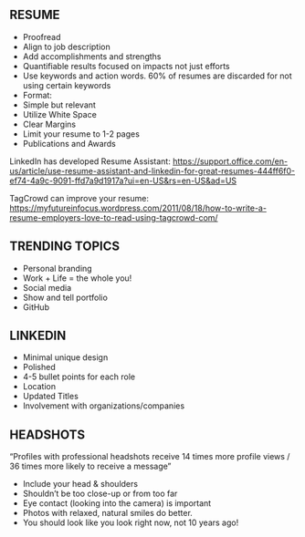 ## RESUME
-	Proofread
-	Align to job description
-	Add accomplishments and strengths 
-	Quantifiable results focused on impacts not just efforts
-	Use keywords and action words. 60% of resumes are discarded for not using certain keywords
-	Format: 
  - Simple but relevant
  - Utilize White Space
  -	Clear Margins
-	Limit your resume to 1-2 pages
-	Publications and Awards

LinkedIn has developed Resume Assistant: https://support.office.com/en-us/article/use-resume-assistant-and-linkedin-for-great-resumes-444ff6f0-ef74-4a9c-9091-ffd7a9d1917a?ui=en-US&rs=en-US&ad=US

TagCrowd can improve your resume: https://myfutureinfocus.wordpress.com/2011/08/18/how-to-write-a-resume-employers-love-to-read-using-tagcrowd-com/

## TRENDING TOPICS
- Personal branding
- Work + Life = the whole you!
- Social media
- Show and tell portfolio
- GitHub

## LINKEDIN
- Minimal unique design 
- Polished
- 4-5 bullet points for each role
- Location
- Updated Titles 
- Involvement with organizations/companies

## HEADSHOTS
“Profiles with professional headshots receive 14 times more profile views / 36 times more likely to receive a message”
-	Include your head & shoulders
-	Shouldn’t be too close-up or from too far
-	Eye contact (looking into the camera) is important
-	Photos with relaxed, natural smiles do better. 
-	You should look like you look right now, not 10 years ago!


